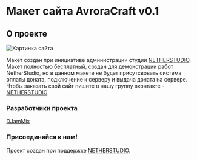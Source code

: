 # Макет сайта AvroraCraft v0.1

## О проекте
![Картинка сайта](https://github.com/DJamMix/vue-avrora/tree/master/src/assets/img/ImgSite.PNG)

Макет создан при инициативе администрации студии [NETHERSTUDIO](https://vk.com/nether_studio). Макет полностью бесплатный, создан для демонстрации работ NetherStudio, но в данном макете не будет присутсвовать система оплаты доната, подключение к серверу и выдача доната на сервере. Чтобы заказать свой сайт пишите в нашу группу вконтакте - [NETHERSTUDIO](https://vk.com/nether_studio).

### Разработчики проекта
[DJamMix](https://github.com/DJamMix)

### Присоединяйся к нам!
Проект создан при поддержке [NETHERSTUDIO](https://vk.com/nether_studio).
